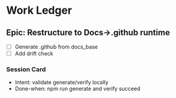 # Work Ledger

## Epic: Restructure to Docs→.github runtime
- [ ] Generate .github from docs_base
- [ ] Add drift check

### Session Card
- Intent: validate generate/verify locally
- Done-when: npm run generate and verify succeed
